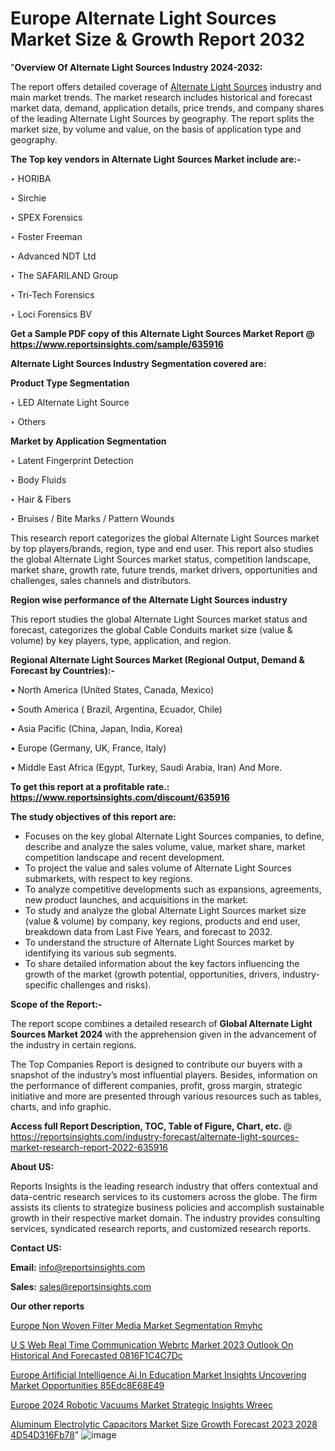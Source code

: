 # Europe Alternate Light Sources Market Size & Growth Report 2032

 "<strong>Overview Of Alternate Light Sources Industry 2024-2032:</strong>

The report offers detailed coverage of <a href=https://www.reportsinsights.com/sample/635916>Alternate Light Sources</a> industry and main market trends. The market research includes historical and forecast market data, demand, application details, price trends, and company shares of the leading Alternate Light Sources by geography. The report splits the market size, by volume and value, on the basis of application type and geography.

<strong>The Top key vendors in Alternate Light Sources Market include are:- </strong>

‣ HORIBA

‣ Sirchie

‣ SPEX Forensics

‣ Foster  Freeman

‣ Advanced NDT Ltd

‣ The SAFARILAND Group

‣ Tri-Tech Forensics

‣ Loci Forensics BV

<strong>Get a Sample PDF copy of this Alternate Light Sources Market Report </strong><strong>@ <a href=https://www.reportsinsights.com/sample/635916 style=color:#0000ff;>https://www.reportsinsights.com/sample/635916</a> </strong>

<strong>Alternate Light Sources Industry Segmentation covered are:</strong>

<strong>Product Type Segmentation</strong>

‣    LED Alternate Light Source

‣ Others

<strong>Market by Application Segmentation</strong>

‣   Latent Fingerprint Detection

‣ Body Fluids

‣ Hair & Fibers

‣ Bruises / Bite Marks / Pattern Wounds

This research report categorizes the global Alternate Light Sources market by top players/brands, region, type and end user. This report also studies the global Alternate Light Sources market status, competition landscape, market share, growth rate, future trends, market drivers, opportunities and challenges, sales channels and distributors.

<strong>Region wise performance of the Alternate Light Sources industry</strong><strong> </strong>

This report studies the global Alternate Light Sources market status and forecast, categorizes the global Cable Conduits market size (value &amp; volume) by key players, type, application, and region. 

<strong>Regional Alternate Light Sources Market (Regional Output, Demand &amp; Forecast by Countries):-</strong>

• North America (United States, Canada, Mexico)

• South America ( Brazil, Argentina, Ecuador, Chile)

• Asia Pacific (China, Japan, India, Korea)

• Europe (Germany, UK, France, Italy)

• Middle East Africa (Egypt, Turkey, Saudi Arabia, Iran) And More.

<strong>To get this report at a profitable rate.: <a href=https://www.reportsinsights.com/discount/635916 style=color:#0000ff;>https://www.reportsinsights.com/discount/635916</a></strong>

<strong>The study objectives of this report are:</strong>
<ul>
  <li>Focuses on the key global Alternate Light Sources companies, to define, describe and analyze the sales volume, value, market share, market competition landscape and recent development.</li>
  <li>To project the value and sales volume of Alternate Light Sources submarkets, with respect to key regions.</li>
  <li>To analyze competitive developments such as expansions, agreements, new product launches, and acquisitions in the market.</li>
  <li>To study and analyze the global Alternate Light Sources market size (value &amp; volume) by company, key regions, products and end user, breakdown data from Last Five Years, and forecast to 2032.</li>
  <li>To understand the structure of Alternate Light Sources market by identifying its various sub segments.</li>
  <li>To share detailed information about the key factors influencing the growth of the market (growth potential, opportunities, drivers, industry-specific challenges and risks).</li>
</ul>
<strong>Scope of the Report:-</strong><strong> </strong>

The report scope combines a detailed research of <strong>Global Alternate Light Sources Market 2024 </strong>with the apprehension given in the advancement of the industry in certain regions.

The Top Companies Report is designed to contribute our buyers with a snapshot of the industry’s most influential players. Besides, information on the performance of different companies, profit, gross margin, strategic initiative and more are presented through various resources such as tables, charts, and info graphic.

<strong>Access full Report Description, TOC, Table of Figure, Chart, etc. </strong>@   <a href=https://reportsinsights.com/industry-forecast/alternate-light-sources-market-research-report-2022-635916 style=color:#0000ff;>https://reportsinsights.com/industry-forecast/alternate-light-sources-market-research-report-2022-635916</a>

<strong>About US:</strong>

Reports Insights is the leading research industry that offers contextual and data-centric research services to its customers across the globe. The firm assists its clients to strategize business policies and accomplish sustainable growth in their respective market domain. The industry provides consulting services, syndicated research reports, and customized research reports.

<strong>Contact US:</strong>

<p class=""""><b>Email:</b> <a href=mailto:info@reportsinsights.com>info@reportsinsights.com</a></p>
<p class=""""><b>Sales:</b> <a href=mailto:sales@reportsinsights.com>sales@reportsinsights.com</a></p>

<strong>Our other reports</strong>

<a href=https://www.linkedin.com/pulse/europe-non-woven-filter-media-market-segmentation-rmyhc/>Europe Non Woven Filter Media Market Segmentation Rmyhc</a>

<a href=https://medium.com/@aryawankhede943/u-s-web-real-time-communication-webrtc-market-2023-outlook-on-historical-and-forecasted-0816f1c4c7dc>U S Web Real Time Communication Webrtc Market 2023 Outlook On Historical And Forecasted 0816F1C4C7Dc</a>

<a href=https://medium.com/@a86515711/europe-artificial-intelligence-ai-in-education-market-insights-uncovering-market-opportunities-85edc8e68e49>Europe Artificial Intelligence Ai In Education Market Insights Uncovering Market Opportunities 85Edc8E68E49</a>

<a href=https://www.linkedin.com/pulse/europe-2024-robotic-vacuums-market-strategic-insights-wreec/>Europe 2024 Robotic Vacuums Market Strategic Insights Wreec</a>

<a href=https://medium.com/@anuragakarte041/aluminum-electrolytic-capacitors-market-size-growth-forecast-2023-2028-4d54d316fb78>Aluminum Electrolytic Capacitors Market Size Growth Forecast 2023 2028 4D54D316Fb78</a>"
![image](https://github.com/daminid12/RImarketresearch/assets/158430485/8aba12c5-b55d-4964-8ef0-5a50e4f3aa4e)
